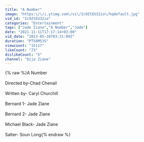 ```yaml
---
title: "A Number"
image: "https:\/\/i.ytimg.com\/vi\/Ic9ZtEU32io\/hqdefault.jpg"
vid_id: "Ic9ZtEU32io"
categories: "Entertainment"
tags: ["Jade Ziane","A Number","Jade"]
date: "2021-11-11T17:17:14+03:00"
vid_date: "2013-05-26T03:31:09Z"
duration: "PT58M53S"
viewcount: "15117"
likeCount: "73"
dislikeCount: "5"
channel: "Dija Ziane"
---
```

{% raw %}A Number <br /><br />Directed by-Chad Chenail<br /><br />Written by- Caryl Churchill<br /><br />Bernard 1- Jade Ziane<br /><br />Bernard 2- Jade Ziane<br /><br />Michael Black- Jade Ziane<br /><br />Salter- Soun Long{% endraw %}
